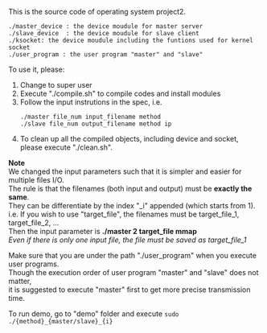 This is the source code of operating system project2.
```
./master_device : the device moudule for master server
./slave_device  : the device moudule for slave client
./ksocket: the device moudule including the funtions used for kernel socket
./user_program : the user program "master" and "slave"
```

To use it, please:
<ol>
  <li>Change to super user</li>
  <li>Execute "./compile.sh" to compile codes and install modules</li>
  <li>Follow the input instrutions in the spec, i.e.</li>


```
./master file_num input_filename method
./slave file_num output_filename method ip
```
  <li>To clean up all the compiled objects, including device and socket, please execute "./clean.sh".</li>
</ol>  

<b>Note</b> <br>
We changed the input parameters such that it is simpler and easier for multiple files I/O. <br>
The rule is that the filenames (both input and output) must be <b>exactly the same</b>. <br>
They can be differentiate by the index "_i" appended (which starts from 1).<br>
i.e. If you wish to use "target_file", the filenames must be target_file_1, target_file_2, ... <br>
Then the input parameter is <b>./master 2 target_file mmap</b> <br>
<i>Even if there is only one input file, the file must be saved as target_file_1</i>

Make sure that you are under the path "./user_program" when you execute user programs. <br>
Though the execution order of user program "master" and "slave" does not matter, <br>
it is suggested to execute "master" first to get more precise transmission time.

To run demo, go to "demo" folder and execute `sudo ./{method}_{master/slave}_{i}`
